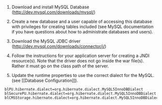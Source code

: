 1. Download and install MySQL Database (http://dev.mysql.com/downloads/mysql/)

2. Create a new database and a user capable of accessing this database with privileges for creating tables included (see MySQL documentation if you have questions about how to administrate databases and users).

3. Download the MySQL JDBC driver (http://dev.mysql.com/downloads/connector/j/)

4. Follow the instructions for your application server for creating a JNDI resource(s). Note that the driver does not go inside the war file(s). Rather it must go on the class path of the server.

6. Update the runtime properties to use the correct dialect for the MySQL. (see [[Database Configuration]]).
```
blPU.hibernate.dialect=org.hibernate.dialect.MySQL5InnoDBDialect
blSecurePU.hibernate.dialect=org.hibernate.dialect.MySQL5InnoDBDialect
blCMSStorage.hibernate.dialect=org.hibernate.dialect.MySQL5InnoDBDialect
```
